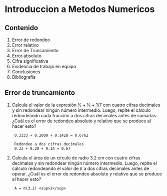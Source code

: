 # Introduccion a Metodos Numericos

## Contenido

1. Error de redondeo
2. Error relativo
3. Error de Truncamiento
4. Error absoluto
5. Cifra significativa
6. Evidencia de trabajo en equipo
7. Conclusiones
8. Bibliografía

## Error de truncamiento 

1. Calcula el valor de la expresión 1⁄3 + 1⁄5 + 1/7 con cuatro cifras decimales y sin redondear ningún número intermedio. Luego, repite el cálculo redondeando cada fracción a dos cifras decimales antes de sumarlas. ¿Cuál es el error de redondeo absoluto y relativo que se produce al hacer esto?

        0.3333 + 0.2000 + 0.1428 = 0.6762

        Redondeo a dos cifras decimales
        0.33 + 0.20 + 0.14 = 0.67

2. Calcula el área de un círculo de radio 3.2 cm con cuatro cifras decimales y sin redondear ningún número intermedio. Luego, repite el cálculo redondeando el valor de π a dos cifras decimales antes de operar. ¿Cuál es el error de redondeo absoluto y relativo que se produce al hacer esto?

        A = π(3.2) <sup>2</sup>
